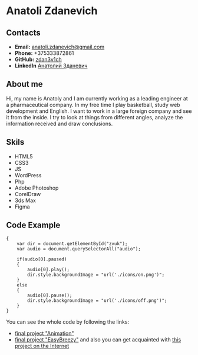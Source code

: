 # Anatoli Zdanevich
## Contacts
* **Email:** anatoli.zdanevich@gmail.com
* **Phone:** +375333872861
* **GitHub:** [zdan3v1ch](https://github.com/zdan3v1ch)
* **LinkedIn** [Анатолий Зданевич](https://www.linkedin.com/in/anatoli-zdanevich/)
## About me
Hi, my name is Anatoly and I am currently working as a leading engineer at a pharmaceutical company. In my free time I play basketball, study web development and English. I want to work in a large foreign company and see it from the inside. I try to look at things from different angles, analyze the information received and draw conclusions.
## Skils
* HTML5 
* CSS3 
* JS
* WordPress
* Php
* Adobe Photoshop
* CorelDraw 
* 3ds Max 
* Figma
## Code Example
``` function goPlay() 
{
	var dir = document.getElementById("zvuk");
	var audio = document.querySelectorAll("audio");
	   
	if(audio[0].paused) 
	{
		audio[0].play();
		dir.style.backgroundImage = "url('./icons/on.png')";
	} 
	else
	{	
		audio[0].pause();
		dir.style.backgroundImage = "url('./icons/off.png')";
	}
}
```



You can see the whole code by following the links:
- [final project "Animation"](https://github.com/zdan3v1ch/ip-animate)
- [final project "EasyBreezy"](https://github.com/zdan3v1ch/easybreezy) and also you can get acquainted with [this project on the Internet](https://easybreezy.h1n.ru/)

